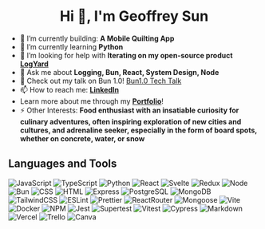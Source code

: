 <h1 align="center">Hi 👋, I'm Geoffrey Sun</h1>

- 🎥 I’m currently building: **A Mobile Quilting App**
- 🌱 I’m currently learning **Python**
- 🤝 I’m looking for help with **Iterating on my open-source product [LogYard](https://github.com/oslabs-beta/LogYard)**
- 💬 Ask me about **Logging, Bun, React, System Design, Node**
- 🎥 Check out my talk on Bun 1.0! [Bun1.0 Tech Talk](https://www.youtube.com/watch?v=sc08rOVBF6Y)
- 📫 How to reach me: **[LinkedIn](https://www.linkedin.com/in/geoffrey-sun/)**
- Learn more about me through my **[Portfolio](https://www.geoffsun.net)**!
- ⚡ Other Interests: **Food enthusiast with an insatiable curiosity for culinary adventures, often inspiring exploration of new cities and cultures, and adrenaline seeker, especially in the form of board spots, whether on concrete, water, or snow**


## Languages and Tools
![JavaScript](https://img.shields.io/badge/-javascript-F7DF1E?style=for-the-badge&logo=javascript&logoColor=black)
![TypeScript](https://img.shields.io/badge/TypeScript-007ACC?style=for-the-badge&logo=typescript&logoColor=white)
![Python](https://img.shields.io/badge/python-3670A0?style=for-the-badge&logo=python&logoColor=ffdd54)
![React](https://img.shields.io/badge/-react-white?style=for-the-badge&logo=react&logoColor=blue)
![Svelte](https://img.shields.io/badge/Svelte-4A4A55?style=for-the-badge&logo=svelte&logoColor=FF3E00)
![Redux](https://img.shields.io/badge/Redux-593D88?style=for-the-badge&logo=redux&logoColor=white)
![Node](https://img.shields.io/badge/-node-339933?style=for-the-badge&logo=node.js&logoColor=white)
![Bun](https://img.shields.io/badge/Bun-%23000000.svg?style=for-the-badge&logo=bun&logoColor=white)
![CSS](https://img.shields.io/badge/CSS3-1572B6?style=for-the-badge&logo=css3&logoColor=white)
![HTML](https://img.shields.io/badge/HTML5-E34F26?style=for-the-badge&logo=html5&logoColor=white)
![Express](https://img.shields.io/badge/-Express-000000?style=for-the-badge&logo=express&logoColor=white)
![PostgreSQL](https://img.shields.io/badge/PostgreSQL-316192?style=for-the-badge&logo=postgresql&logoColor=white)
![MongoDB](https://img.shields.io/badge/-MongoDB-000000?style=for-the-badge&logo=MongoDB&logoColor=green)
![TailwindCSS](https://img.shields.io/badge/Tailwind_CSS-38B2AC?style=for-the-badge&logo=tailwind-css&logoColor=white)
![ESLint](https://img.shields.io/badge/eslint-3A33D1?style=for-the-badge&logo=eslint&logoColor=white)
![Prettier](https://img.shields.io/badge/prettier-1A2C34?style=for-the-badge&logo=prettier&logoColor=F7BA3E)
![ReactRouter](https://img.shields.io/badge/-ReactRouter-white?style=for-the-badge&logo=ReactRouter&logoColor=blue)
![Mongoose](https://img.shields.io/badge/-Mongoose-white?style=for-the-badge&logo=Mongoose&logoColor=brown)
![Vite](https://img.shields.io/badge/Vite-B73BFE?style=for-the-badge&logo=vite&logoColor=FFD62E)
![Docker](https://img.shields.io/badge/Docker-2CA5E0?style=for-the-badge&logo=docker&logoColor=white)
![NPM](https://img.shields.io/badge/NPM-%23CB3837.svg?style=for-the-badge&logo=npm&logoColor=white)
![Jest](https://img.shields.io/badge/-jest-white?style=for-the-badge&logo=jest&logoColor=red)
![Supertest](https://img.shields.io/badge/-Supertest-C21325?style=for-the-badge&logo=Supertest&logoColor=white)
![Vitest](https://img.shields.io/badge/-Vitest-white?style=for-the-badge&logo=Vitest&logoColor=yellow)
![Cypress](https://img.shields.io/badge/-cypress-%23E5E5E5?style=for-the-badge&logo=cypress&logoColor=058a5e)
![Markdown](https://img.shields.io/badge/Markdown-000000?style=for-the-badge&logo=markdown&logoColor=white)
![Vercel](https://img.shields.io/badge/Vercel-000000?style=for-the-badge&logo=vercel&logoColor=white)
![Trello](https://img.shields.io/badge/Trello-0052CC?style=for-the-badge&logo=trello&logoColor=white)
![Canva](https://img.shields.io/badge/Canva-%2300C4CC.svg?&style=for-the-badge&logo=Canva&logoColor=white)
<br>

